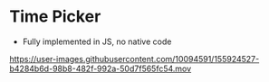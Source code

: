 # Time Picker

- Fully implemented in JS, no native code


https://user-images.githubusercontent.com/10094591/155924527-b4284b6d-98b8-482f-992a-50d7f565fc54.mov


